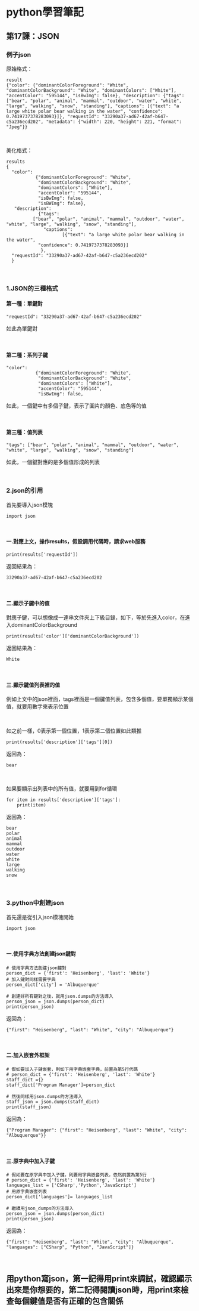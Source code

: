 # python學習筆記

## 第17課：JSON

### 例子json

原始格式：
```
result
{"color": {"dominantColorForeground": "White", "dominantColorBackground": "White", "dominantColors": ["White"], "accentColor": "595144", "isBwImg": false}, "description": {"tags": ["bear", "polar", "animal", "mammal", "outdoor", "water", "white", "large", "walking", "snow", "standing"], "captions": [{"text": "a large white polar bear walking in the water", "confidence": 0.7419737378283093}]}, "requestId": "33290a37-ad67-42af-b647-c5a236ecd202", "metadata": {"width": 220, "height": 221, "format": "Jpeg"}}
```

&nbsp;

美化格式：
```
results
{
  "color":
           {"dominantColorForeground": "White",
            "dominantColorBackground": "White", 
            "dominantColors": ["White"], 
            "accentColor": "595144", 
            "isBwImg": false, 
            "isBWImg": false},
   "description": 
            {"tags": 
	      ["bear", "polar", "animal", "mammal", "outdoor", "water", "white", "large", "walking", "snow", "standing"], 
              "captions": 
                     [{"text": "a large white polar bear walking in the water",
	        "confidence": 0.7419737378283093}]
             },
  "requestId": "33290a37-ad67-42af-b647-c5a236ecd202"
  }
```

&nbsp;

### 1.JSON的三種格式

#### 第一種：單鍵對

```
"requestId": "33290a37-ad67-42af-b647-c5a236ecd202"
```
如此為單鍵對

&nbsp;

#### 第二種：系列子鍵

```
"color":
           {"dominantColorForeground": "White",
            "dominantColorBackground": "White", 
            "dominantColors": ["White"], 
            "accentColor": "595144", 
            "isBwImg": false, 
```
如此，一個鍵中有多個子鍵，表示了圖片的顏色、底色等的值

&nbsp;

#### 第三種：值列表

```
"tags": ["bear", "polar", "animal", "mammal", "outdoor", "water", "white", "large", "walking", "snow", "standing"]
```
如此，一個鍵對應的是多個值形成的列表

&nbsp;

### 2.json的引用

首先要導入json模塊
```
import json
```

&nbsp;

#### 一.對應上文，操作results，假設調用代碼時，請求web服務

```
print(results['requestId'])
```

返回結果為：
```
33290a37-ad67-42af-b647-c5a236ecd202
```

&nbsp;

#### 二.顯示子鍵中的值

對應子鍵，可以想像成一連串文件夾上下級目錄，如下，等於先進入color，在進入dominantColorBackground

```
print(results['color']['dominantColorBackground'])
```

返回結果為：

```
White
```

&nbsp;

#### 三.顯示鍵值列表裡的值

例如上文中的json裡面，tags裡面是一個鍵值列表，包含多個值，要單獨顯示某個值，就要用數字來表示位置

&nbsp;

如之前一樣，0表示第一個位置，1表示第二個位置如此類推

```
print(results['description']['tags'][0])
```

返回為：

```
bear
```

&nbsp;

如果要顯示出列表中的所有值，就要用到for循環

```
for item in results['description']['tags']:
    print(item)
```

返回為：

```
bear
polar
animal
mammal
outdoor
water
white
large
walking
snow
```

&nbsp;

### 3.python中創建json

首先還是從引入json模塊開始

```
import json
```

&nbsp;

#### 一.使用字典方法創建json鍵對

```
# 使用字典方法創建json鍵對
person_dict = {'first': 'Heisenberg', 'last': 'White'}
# 加入鍵對同樣需要字典
person_dict['city'] = 'Albuquerque'

# 創建好所有鍵對之後，就用json.dumps的方法導入
person_json = json.dumps(person_dict)
print(person_json)
```

返回為：

```
{"first": "Heisenberg", "last": "White", "city": "Albuquerque"}
```

&nbsp;

#### 二.加入嵌套外框架

```
# 假如要加入子鍵嵌套，則如下用字典嵌套字典，前置為第5行代碼
# person_dict = {'first': 'Heisenberg', 'last': 'White'}
staff_dict ={}
staff_dict['Program Manager']=person_dict

# 然後同樣用json.dumps的方法導入
staff_json = json.dumps(staff_dict)
print(staff_json)
```

返回為：

```
{"Program Manager": {"first": "Heisenberg", "last": "White", "city": "Albuquerque"}}
```

&nbsp;

#### 三.原字典中加入子鍵

```
# 假如要在原字典中加入子鍵，則要用字典嵌套列表，依然前置為第5行
# person_dict = {'first': 'Heisenberg', 'last': 'White'}
languages_list = ['CSharp','Python','JavaScript']
# 用原字典嵌套列表
person_dict['languages']= languages_list

# 繼續用json_dumps的方法導入
person_json = json.dumps(person_dict)
print(person_json)
```

返回為：

```
{"first": "Heisenberg", "last": "White", "city": "Albuquerque", "languages": ["CSharp", "Python", "JavaScript"]}
```

&nbsp;

## 用python寫json，第一記得用print來調試，確認顯示出來是你想要的，第二記得閱讀json時，用print來檢查每個鍵值是否有正確的包含關係